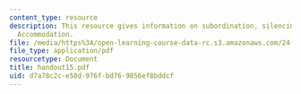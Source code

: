 ```yaml
---
content_type: resource
description: This resource gives information on subordination, silencing, and presuppositional
  Accommodation.
file: /media/https%3A/open-learning-course-data-rc.s3.amazonaws.com/24-251-introduction-to-philosophy-of-language-spring-2005/d7a78c2ce50d976fbd769856ef8bddcf_handout15.pdf
file_type: application/pdf
resourcetype: Document
title: handout15.pdf
uid: d7a78c2c-e50d-976f-bd76-9856ef8bddcf
---
```

